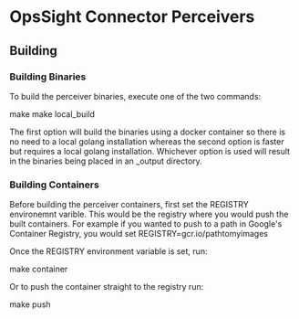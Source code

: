 # OpsSight Connector Perceivers

## Building

### Building Binaries

To build the perceiver binaries, execute one of the two commands:

make
make local_build

The first option will build the binaries using a docker container so there is no need to a local golang installation whereas the second option is faster but requires a local golang installation.  Whichever option is used will result in the binaries being placed in an _output directory.

### Building Containers

Before building the perceiver containers, first set the REGISTRY environemnt varible.  This would be the registry where you would push the built containers.  For example if you wanted to push to a path in Google's Container Registry, you would set REGISTRY=gcr.io/pathtomyimages

Once the REGISTRY environment variable is set, run:

make container

Or to push the container straight to the registry run:

make push
